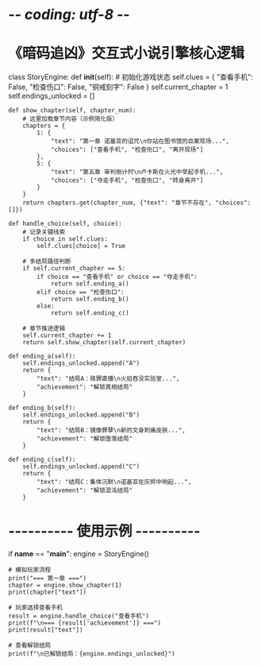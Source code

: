 # -*- coding: utf-8 -*-
# 《暗码追凶》交互式小说引擎核心逻辑

class StoryEngine:
    def __init__(self):
        # 初始化游戏状态
        self.clues = {
            "查看手机": False,
            "检查伤口": False,
            "铜戒刻字": False
        }
        self.current_chapter = 1
        self.endings_unlocked = []

    def show_chapter(self, chapter_num):
        # 这里加载章节内容（示例简化版）
        chapters = {
            1: {
                "text": "第一章 诺基亚的诅咒\n你站在图书馆的血案现场...",
                "choices": ["查看手机", "检查伤口", "离开现场"]
            },
            5: {
                "text": "第五章 审判倒计时\n卢卡斯在火光中举起手机...",
                "choices": ["夺走手机", "检查伤口", "转身离开"]
            }
        }
        return chapters.get(chapter_num, {"text": "章节不存在", "choices": []})

    def handle_choice(self, choice):
        # 记录关键线索
        if choice in self.clues:
            self.clues[choice] = True
            
        # 多结局路径判断
        if self.current_chapter == 5:
            if choice == "查看手机" or choice == "夺走手机":
                return self.ending_a()
            elif choice == "检查伤口":
                return self.ending_b()
            else:
                return self.ending_c()
        
        # 章节推进逻辑
        self.current_chapter += 1
        return self.show_chapter(self.current_chapter)

    def ending_a(self):
        self.endings_unlocked.append("A")
        return {
            "text": "结局A：赎罪直播\n火焰吞没实验室...",
            "achievement": "解锁真相结局"
        }

    def ending_b(self):
        self.endings_unlocked.append("B") 
        return {
            "text": "结局B：镜像罪孽\n新的文身刺痛皮肤...",
            "achievement": "解锁堕落结局"
        }

    def ending_c(self):
        self.endings_unlocked.append("C")
        return {
            "text": "结局C：集体沉默\n诺基亚在灰烬中响起...",
            "achievement": "解锁混沌结局"
        }

# ---------- 使用示例 ----------
if __name__ == "__main__":
    engine = StoryEngine()
    
    # 模拟玩家流程
    print("=== 第一章 ===")
    chapter = engine.show_chapter(1)
    print(chapter["text"])
    
    # 玩家选择查看手机
    result = engine.handle_choice("查看手机")
    print(f"\n=== {result['achievement']} ===")
    print(result["text"])
    
    # 查看解锁结局
    print(f"\n已解锁结局：{engine.endings_unlocked}")
